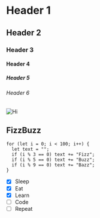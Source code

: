 # Header 1
## Header 2
### Header 3
#### Header 4
##### Header 5
###### Header 6
![Hi](https://octodex.github.com/images/yaktocat.png)

## FizzBuzz
```
for (let i = 0; i < 100; i++) {
  let text = "";
  if (i % 3 == 0) text += "Fizz";
  if (i % 5 == 0) text += "Buzz";
  if (i % 9 == 0) text += "Bazz";
}
```

- [x] Sleep
- [x] Eat
- [x] Learn
- [ ] Code
- [ ] Repeat
